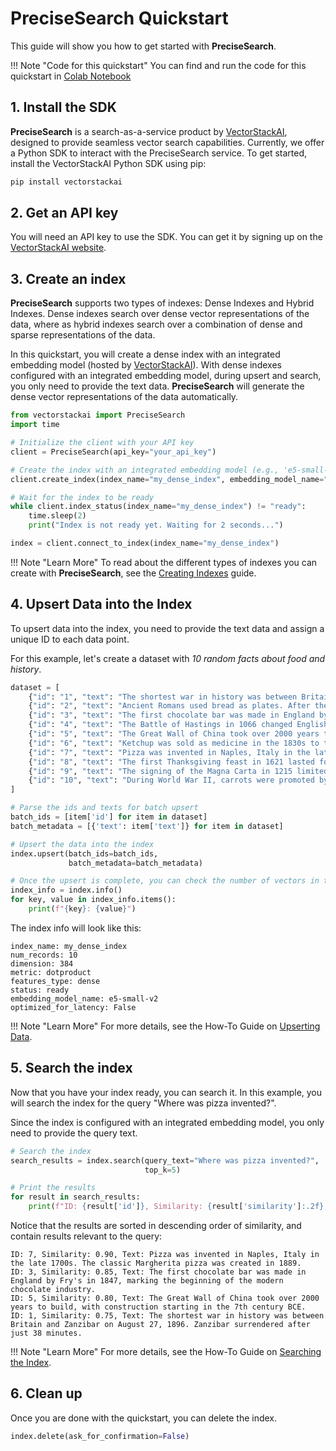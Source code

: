 # **PreciseSearch Quickstart**

This guide will show you how to get started with **PreciseSearch**. 

!!! Note "Code for this quickstart"
    You can find and run the code for this quickstart in [Colab Notebook](https://colab.research.google.com/github/vectorstack-ai/vectorstackai-python/blob/add_vector_store_resource/examples/quickstart.ipynb)

## **1. Install the SDK**
**PreciseSearch** is a search-as-a-service product by [VectorStackAI](https://vectorstack.ai), 
designed to provide seamless vector search capabilities. 
Currently, we offer a Python SDK to interact with the PreciseSearch service.
To get started, install the VectorStackAI Python SDK using pip:

```bash
pip install vectorstackai
```

## **2. Get an API key**
You will need an API key to use the SDK. 
You can get it by signing up on the [VectorStackAI website](https://vectorstack.ai).

## **3. Create an index**
**PreciseSearch** supports two types of indexes: Dense Indexes and Hybrid Indexes.
Dense indexes search over dense vector representations of the data, where 
as hybrid indexes search over a combination of dense 
and sparse representations of the data. 

In this quickstart, you will create a dense index with an integrated embedding model (hosted by [VectorStackAI](https://vectorstack.ai)).
With dense indexes configured with an integrated embedding model, during upsert and search, you only need to provide the text data.
**PreciseSearch** will generate the dense vector representations of the data automatically.

```python linenums="1"
from vectorstackai import PreciseSearch
import time

# Initialize the client with your API key
client = PreciseSearch(api_key="your_api_key")

# Create the index with an integrated embedding model (e.g., 'e5-small-v2')
client.create_index(index_name="my_dense_index", embedding_model_name="e5-small-v2")

# Wait for the index to be ready
while client.index_status(index_name="my_dense_index") != "ready":
    time.sleep(2)
    print("Index is not ready yet. Waiting for 2 seconds...")

index = client.connect_to_index(index_name="my_dense_index")
```

!!! Note "Learn More"
    To read about the different types of indexes you can create with **PreciseSearch**, see the [Creating Indexes](./how_to_guides/creating-indexes.md) guide.

## **4. Upsert Data into the Index**
To upsert data into the index, you need to provide the text data and assign a unique ID to each data point.

For this example, let's create a dataset with *10 random facts about food and history*.

```python linenums="18"
dataset = [
    {"id": "1", "text": "The shortest war in history was between Britain and Zanzibar on August 27, 1896. Zanzibar surrendered after just 38 minutes."},
    {"id": "2", "text": "Ancient Romans used bread as plates. After the meal, these edible plates were either eaten or given to the poor."},
    {"id": "3", "text": "The first chocolate bar was made in England by Fry's in 1847, marking the beginning of the modern chocolate industry."},
    {"id": "4", "text": "The Battle of Hastings in 1066 changed English history forever when William the Conqueror defeated King Harold II."},
    {"id": "5", "text": "The Great Wall of China took over 2000 years to build, with construction starting in the 7th century BCE."},
    {"id": "6", "text": "Ketchup was sold as medicine in the 1830s to treat diarrhea, indigestion, and other stomach problems."},
    {"id": "7", "text": "Pizza was invented in Naples, Italy in the late 1700s. The classic Margherita pizza was created in 1889."},
    {"id": "8", "text": "The first Thanksgiving feast in 1621 lasted for three days and included deer, fish, and wild fowl."},
    {"id": "9", "text": "The signing of the Magna Carta in 1215 limited the power of English monarchs and influenced modern democracy."},
    {"id": "10", "text": "During World War II, carrots were promoted by the British as helping pilots see better at night to hide radar technology."}
]

# Parse the ids and texts for batch upsert
batch_ids = [item['id'] for item in dataset] 
batch_metadata = [{'text': item['text']} for item in dataset] 

# Upsert the data into the index
index.upsert(batch_ids=batch_ids, 
             batch_metadata=batch_metadata)

# Once the upsert is complete, you can check the number of vectors in the index via the index info
index_info = index.info()
for key, value in index_info.items():
    print(f"{key}: {value}")
```

The index info will look like this:
```
index_name: my_dense_index
num_records: 10
dimension: 384
metric: dotproduct
features_type: dense
status: ready
embedding_model_name: e5-small-v2
optimized_for_latency: False
```

!!! Note "Learn More"
    For more details, see the How-To Guide on [Upserting Data](./how_to_guides/managing-data.md).

## **5. Search the index**
Now that you have your index ready, you can search it.
In this example, you will search the index for the query "Where was pizza invented?".

Since the index is configured with an integrated embedding model, you only need to provide the query text. 

```python linenums="42"
# Search the index
search_results = index.search(query_text="Where was pizza invented?", 
                              top_k=5)

# Print the results
for result in search_results:
    print(f"ID: {result['id']}, Similarity: {result['similarity']:.2f}, Text: {result['metadata']['text']}")
```
Notice that the results are sorted in descending order of similarity, and contain results relevant to the query:

```
ID: 7, Similarity: 0.90, Text: Pizza was invented in Naples, Italy in the late 1700s. The classic Margherita pizza was created in 1889.
ID: 3, Similarity: 0.85, Text: The first chocolate bar was made in England by Fry's in 1847, marking the beginning of the modern chocolate industry.
ID: 5, Similarity: 0.80, Text: The Great Wall of China took over 2000 years to build, with construction starting in the 7th century BCE.
ID: 1, Similarity: 0.75, Text: The shortest war in history was between Britain and Zanzibar on August 27, 1896. Zanzibar surrendered after just 38 minutes.
```


!!! Note "Learn More"
    For more details, see the How-To Guide on [Searching the Index](./how_to_guides/searching.md).

## **6. Clean up**
Once you are done with the quickstart, you can delete the index.

```python
index.delete(ask_for_confirmation=False)
```
